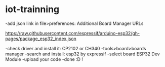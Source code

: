 # iot-trainning

-add json link in file>preferences: Additional Board Manager URLs

https://raw.githubusercontent.com/espressif/arduino-esp32/gh-pages/package_esp32_index.json

-check driver and install it: CP2102 or CH340 
-tools>board>boards manager
-search and install: esp32 by expressif 
-select board ESP32 Dev Module
-upload your code
-done :D !
